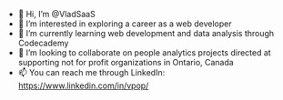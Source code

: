 - 👋 Hi, I’m @VladSaaS
- 👀 I’m interested in exploring a career as a web developer
- 🌱 I’m currently learning web development and data analysis through Codecademy
- 💞️ I’m looking to collaborate on people analytics projects directed at supporting not for profit organizations in Ontario, Canada
- 📫 You can reach me through LinkedIn: https://www.linkedin.com/in/vpop/

<!---
VladSaaS/VladSaaS is a ✨ special ✨ repository because its `README.md` (this file) appears on your GitHub profile.
You can click the Preview link to take a look at your changes.
--->
